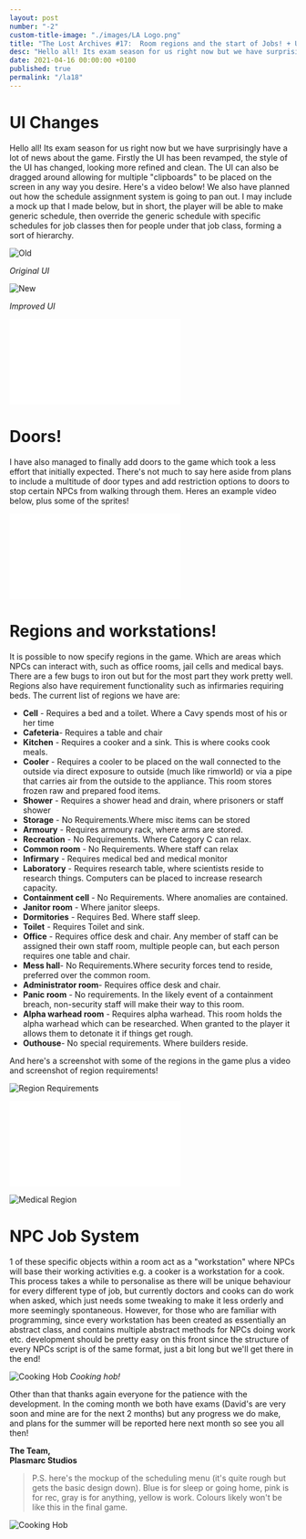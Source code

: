 ```yaml
---
layout: post
number: "-2"
custom-title-image: "./images/LA Logo.png"
title: "The Lost Archives #17:  Room regions and the start of Jobs! + UI and other stuff"
desc: "Hello all! Its exam season for us right now but we have surprisingly have a lot of news about the game. Firstly the UI has been revamped, the style of the UI has changed, looking more refined and clean. The UI can also be dragged around allowing for multiple 'clipboards' to be placed on the screen in any way you desire. Here's a video below! We also have planned out how the schedule assignment system is going to pan out. I may include a mock up that I made below, but in short, the player will be able to make generic schedule, then override the generic schedule with specific schedules for job classes then for people under that job class, forming a sort of hierarchy. "
date: 2021-04-16 00:00:00 +0100
published: true
permalink: "/la18"
---
```


# UI Changes
Hello all! Its exam season for us right now but we have surprisingly have a lot of news about the game. Firstly the UI has been revamped, the style of the UI has changed, looking more refined and clean. The UI can also be dragged around allowing for multiple "clipboards" to be placed on the screen in any way you desire. Here's a video below! We also have planned out how the schedule assignment system is going to pan out. I may include a mock up that I made below, but in short, the player will be able to make generic schedule, then override the generic schedule with specific schedules for job classes then for people under that job class, forming a sort of hierarchy. 

![Old](./forensic-friday-media/-la18/old-ui.png)

*Original UI*

![New](./forensic-friday-media/-la18/new-ui.png)

*Improved UI*

<iframe src="./forensic-friday-media/-la18/UI_Dragging.mp4" frameborder="0" allowfullscreen></iframe>

# Doors!
I have also managed to finally add doors to the game which took a less effort that initially expected. There's not much to say here aside from plans to include a multitude of door types and add restriction options to doors to stop certain NPCs from walking through them. Heres an example video below, plus some of the sprites!

<iframe src="./forensic-friday-media/-la18/Door_Test.mp4" frameborder="0" allowfullscreen></iframe>

# Regions and workstations!
It is possible to now specify regions in the game. Which are areas which NPCs can interact with, such as office rooms, jail cells and medical bays. There are a few bugs to iron out but for the most part they work pretty well. Regions also have requirement functionality such as infirmaries requiring beds.  The current list of regions we have are:

- **Cell** - Requires a bed and a toilet. Where a Cavy spends most of his or her time
- **Cafeteria**- Requires a table and chair
- **Kitchen** - Requires a cooker and a sink. This is where cooks cook meals.
- **Cooler** - Requires a cooler to be placed on the wall connected to the outside via direct exposure to outside (much like rimworld) or via a pipe that carries air from the outside to the appliance. This room stores frozen raw and prepared food items.
- **Shower** - Requires a shower head and drain, where prisoners or staff shower
- **Storage** - No Requirements.Where misc items can be stored
- **Armoury** - Requires armoury rack, where arms are stored.
- **Recreation** - No Requirements. Where Category C can relax. 
- **Common room** - No Requirements. Where staff can relax
- **Infirmary** - Requires medical bed and medical monitor
- **Laboratory** - Requires research table, where scientists reside to research things. Computers can be placed to increase research capacity.
- **Containment cell** - No Requirements. Where anomalies are contained.
- **Janitor room** - Where janitor sleeps.
- **Dormitories** - Requires Bed. Where staff sleep.
- **Toilet** - Requires Toilet and sink.
- **Office** - Requires office desk and chair. Any member of staff can be assigned their own staff room, multiple people can, but each person requires one table and chair.
- **Mess hall**- No Requirements.Where security forces tend to reside, preferred over the common room.
- **Administrator room**- Requires office desk and chair.
- **Panic room** - No requirements. In the likely event of a containment breach, non-security staff will make their way to this room.
- **Alpha warhead room** - Requires alpha warhead. This room holds the alpha warhead which can be researched. When granted to the player it allows them to detonate it if things get rough.
- **Outhouse**- No special requirements. Where builders reside.

And here's a screenshot with  some of the regions in the game plus a video and screenshot of region requirements!

![Region Requirements](./forensic-friday-media/-la18/regions.png)

<iframe src="./forensic-friday-media/-la18/req.mp4" frameborder="0" allowfullscreen></iframe>

![Medical Region](./forensic-friday-media/-la18/med.png)

# NPC Job System

1 of these specific objects within a room act as a "workstation" where NPCs will base their working activities e.g. a cooker is a workstation for a cook. This process takes a while to personalise as there will be unique behaviour for every different type of job, but currently doctors and cooks can do work when asked, which just needs some tweaking to make it less orderly and more seemingly spontaneous. However, for those who are familiar with programming, since every workstation has been created as essentially an abstract class, and contains multiple abstract methods for NPCs doing work etc. development should be pretty easy on this front since the structure of every NPCs script is of the same format, just a bit long but we'll get there in the end!

![Cooking Hob](./forensic-friday-media/-la18/hob.png)
*Cooking hob!*

Other than that thanks again everyone for the patience with the development. In the coming month we both have exams (David's are very soon and mine are for the next 2 months) but any progress we do make, and plans for the summer will be reported here next month so see you all then!  

**The Team,**\
**Plasmarc Studios**

> P.S. here's the mockup of the scheduling menu (it's quite rough but gets the basic design down). Blue is for sleep or going home, pink is for rec, gray is for anything, yellow is work. Colours likely won't be like this in the final game.

![Cooking Hob](./forensic-friday-media/-la18/schedule_mock.png)
